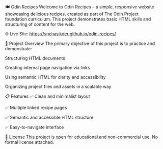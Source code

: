 🍽️ Odin Recipes
Welcome to Odin Recipes – a simple, responsive website showcasing delicious recipes, created as part of The Odin Project foundation curriculum. This project demonstrates basic HTML skills and structuring of content for the web.

🌐 Live Site: https://snehasikder.github.io/odin-recipes/

📌 Project Overview
The primary objective of this project is to practice and demonstrate:

Structuring HTML documents

Creating internal page navigation via links

Using semantic HTML for clarity and accessibility

Organizing project files and assets in a scalable way

📋 Features
✅ Clean and minimalist layout

✅ Multiple linked recipe pages

✅ Semantic and accessible HTML structure

✅ Easy-to-navigate interface

📄 License
This project is open for educational and non-commercial use. No formal license attached.



